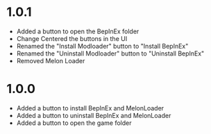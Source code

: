 # 1.0.1
- Added a button to open the BepInEx folder
- Change Centered the buttons in the UI
- Renamed the "Install Modloader" button to "Install BepInEx"
- Renamed the "Uninstall Modloader" button to "Uninstall BepInEx"
- Removed Melon Loader

# 1.0.0
- Added a button to install BepInEx and MelonLoader
- Added a button to uninstall BepInEx and MelonLoader
- Added a button to open the game folder